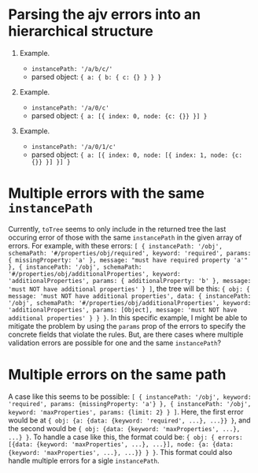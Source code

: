 # Parsing the ajv errors into an hierarchical structure
1. Example.
    * `instancePath: '/a/b/c/'`
    * parsed object: `{
        a: {
            b: {
                c: {}
            }
        }
    }`

2. Example.
    * `instancePath: '/a/0/c'`
    * parsed object: `{
        a: [{
            index: 0,
            node: {c: {}}
        }]
    }`

3. Example.
    * `instancePath: '/a/0/1/c'`
    * parsed object: `{
        a: [{
            index: 0,
            node: [{
                index: 1,
                node: {c: {}}
            }]
        }]
    }`

# Multiple errors with the same `instancePath`
Currently, `toTree` seems to only include in the returned tree the last occuring error of those with the same `instancePath` in the given array of errors. For example, with these errors: `[
    {
        instancePath: '/obj',
        schemaPath: '#/properties/obj/required',
        keyword: 'required',
        params: { missingProperty: 'a' },
        message: "must have required property 'a'"
    },
    {
        instancePath: '/obj',
        schemaPath: '#/properties/obj/additionalProperties',
        keyword: 'additionalProperties',
        params: { additionalProperty: 'b' },
        message: 'must NOT have additional properties'
    }
]`, the tree will be this: `{
  obj: {
    message: 'must NOT have additional properties',
    data: {
      instancePath: '/obj',
      schemaPath: '#/properties/obj/additionalProperties',
      keyword: 'additionalProperties',
      params: [Object],
      message: 'must NOT have additional properties'
    }
  }
}`. In this specific example, I might be able to mitigate the problem by using the `params` prop of the errors to specify the concrete fields that violate the rules.
But, are there cases where multiple validation errors are possible for one and the same `instancePath`?

# Multiple errors on the same path
A case like this seems to be possible: `[
    {
        instancePath: '/obj',
        keyword: 'required',
        params: {missingProperty: 'a'}
    },
    {
        instancePath: '/obj',
        keyword: 'maxProperties',
        params: {limit: 2}
    }
]`. Here, the first error would be at `{
    obj: {a: {data: {keyword: 'required', ...}, ...}}
}`, and the second would be `{
    obj: {data: {keyword: 'maxProperties', ...}, ...}
}`. To handle a case like this, the format could be: `{
    obj: {
        errors: [{data: {keyword: 'maxProperties', ...}, ...}],
        node: {a: {data: {keyword: 'maxProperties', ...}, ...}}
    }
}`. This format could also handle multiple errors for a sigle `instancePath`.
